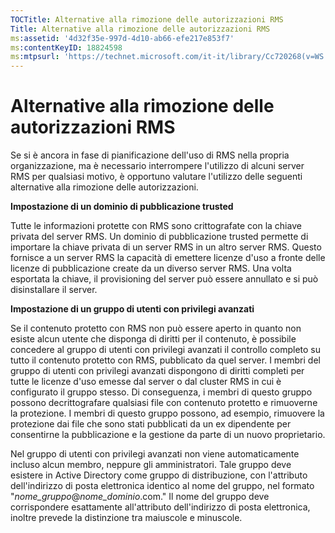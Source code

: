 ```yaml
---
TOCTitle: Alternative alla rimozione delle autorizzazioni RMS
Title: Alternative alla rimozione delle autorizzazioni RMS
ms:assetid: '4d32f35e-997d-4d10-ab66-efe217e853f7'
ms:contentKeyID: 18824598
ms:mtpsurl: 'https://technet.microsoft.com/it-it/library/Cc720268(v=WS.10)'
---
```


Alternative alla rimozione delle autorizzazioni RMS
===================================================

Se si è ancora in fase di pianificazione dell'uso di RMS nella propria organizzazione, ma è necessario interrompere l'utilizzo di alcuni server RMS per qualsiasi motivo, è opportuno valutare l'utilizzo delle seguenti alternative alla rimozione delle autorizzazioni.

**Impostazione di un dominio di pubblicazione trusted**

Tutte le informazioni protette con RMS sono crittografate con la chiave privata del server RMS. Un dominio di pubblicazione trusted permette di importare la chiave privata di un server RMS in un altro server RMS. Questo fornisce a un server RMS la capacità di emettere licenze d'uso a fronte delle licenze di pubblicazione create da un diverso server RMS. Una volta esportata la chiave, il provisioning del server può essere annullato e si può disinstallare il server.

**Impostazione di un gruppo di utenti con privilegi avanzati**

Se il contenuto protetto con RMS non può essere aperto in quanto non esiste alcun utente che disponga di diritti per il contenuto, è possibile concedere al gruppo di utenti con privilegi avanzati il controllo completo su tutto il contenuto protetto con RMS, pubblicato da quel server. I membri del gruppo di utenti con privilegi avanzati dispongono di diritti completi per tutte le licenze d'uso emesse dal server o dal cluster RMS in cui è configurato il gruppo stesso. Di conseguenza, i membri di questo gruppo possono decrittografare qualsiasi file con contenuto protetto e rimuoverne la protezione. I membri di questo gruppo possono, ad esempio, rimuovere la protezione dai file che sono stati pubblicati da un ex dipendente per consentirne la pubblicazione e la gestione da parte di un nuovo proprietario.

Nel gruppo di utenti con privilegi avanzati non viene automaticamente incluso alcun membro, neppure gli amministratori. Tale gruppo deve esistere in Active Directory come gruppo di distribuzione, con l'attributo dell'indirizzo di posta elettronica identico al nome del gruppo, nel formato "*nome\_gruppo*@*nome\_dominio*.com." Il nome del gruppo deve corrispondere esattamente all'attributo dell'indirizzo di posta elettronica, inoltre prevede la distinzione tra maiuscole e minuscole.
